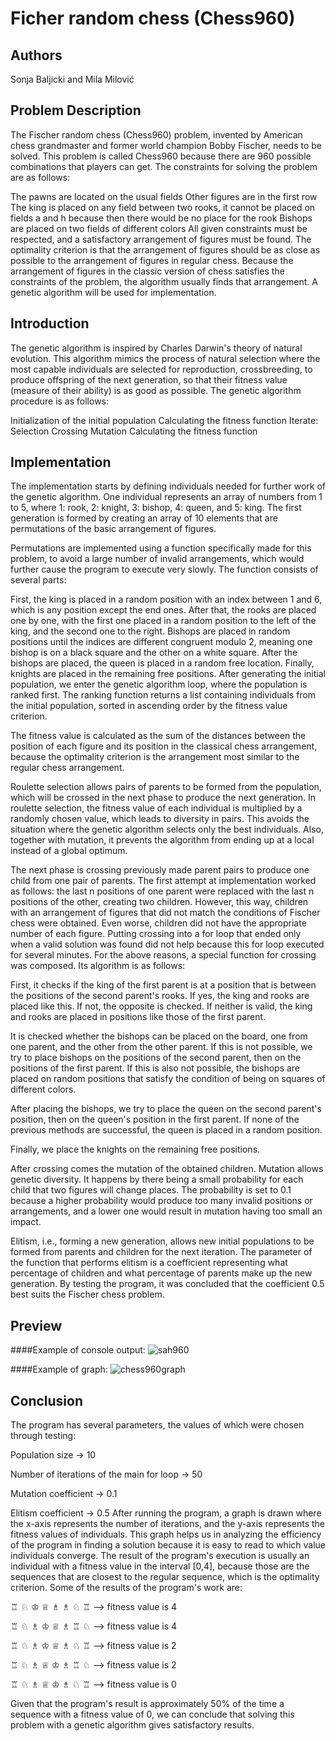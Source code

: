 # Ficher random chess (Chess960) 

## Authors
Sonja Baljicki and Mila Milović

## Problem Description
The Fischer random chess (Chess960) problem, invented by American chess grandmaster and former world champion Bobby Fischer, needs to be solved. This problem is called Chess960 because there are 960 possible combinations that players can get. The constraints for solving the problem are as follows:

The pawns are located on the usual fields
Other figures are in the first row
The king is placed on any field between two rooks, it cannot be placed on fields a and h because then there would be no place for the rook
Bishops are placed on two fields of different colors
All given constraints must be respected, and a satisfactory arrangement of figures must be found. The optimality criterion is that the arrangement of figures should be as close as possible to the arrangement of figures in regular chess. Because the arrangement of figures in the classic version of chess satisfies the constraints of the problem, the algorithm usually finds that arrangement. A genetic algorithm will be used for implementation.

## Introduction
The genetic algorithm is inspired by Charles Darwin's theory of natural evolution. This algorithm mimics the process of natural selection where the most capable individuals are selected for reproduction, crossbreeding, to produce offspring of the next generation, so that their fitness value (measure of their ability) is as good as possible. The genetic algorithm procedure is as follows:

Initialization of the initial population
Calculating the fitness function
Iterate:
Selection
Crossing
Mutation
Calculating the fitness function

## Implementation
The implementation starts by defining individuals needed for further work of the genetic algorithm. One individual represents an array of numbers from 1 to 5, where 1: rook, 2: knight, 3: bishop, 4: queen, and 5: king. The first generation is formed by creating an array of 10 elements that are permutations of the basic arrangement of figures.

Permutations are implemented using a function specifically made for this problem, to avoid a large number of invalid arrangements, which would further cause the program to execute very slowly. The function consists of several parts:

First, the king is placed in a random position with an index between 1 and 6, which is any position except the end ones.
After that, the rooks are placed one by one, with the first one placed in a random position to the left of the king, and the second one to the right.
Bishops are placed in random positions until the indices are different congruent modulo 2, meaning one bishop is on a black square and the other on a white square.
After the bishops are placed, the queen is placed in a random free location.
Finally, knights are placed in the remaining free positions.
After generating the initial population, we enter the genetic algorithm loop, where the population is ranked first. The ranking function returns a list containing individuals from the initial population, sorted in ascending order by the fitness value criterion.

The fitness value is calculated as the sum of the distances between the position of each figure and its position in the classical chess arrangement, because the optimality criterion is the arrangement most similar to the regular chess arrangement.

Roulette selection allows pairs of parents to be formed from the population, which will be crossed in the next phase to produce the next generation. In roulette selection, the fitness value of each individual is multiplied by a randomly chosen value, which leads to diversity in pairs. This avoids the situation where the genetic algorithm selects only the best individuals. Also, together with mutation, it prevents the algorithm from ending up at a local instead of a global optimum.

The next phase is crossing previously made parent pairs to produce one child from one pair of parents. The first attempt at implementation worked as follows: the last n positions of one parent were replaced with the last n positions of the other, creating two children. However, this way, children with an arrangement of figures that did not match the conditions of Fischer chess were obtained. Even worse, children did not have the appropriate number of each figure. Putting crossing into a for loop that ended only when a valid solution was found did not help because this for loop executed for several minutes. For the above reasons, a special function for crossing was composed. Its algorithm is as follows:

First, it checks if the king of the first parent is at a position that is between the positions of the second parent's rooks. If yes, the king and rooks are placed like this. If not, the opposite is checked. If neither is valid, the king and rooks are placed in positions like those of the first parent.

It is checked whether the bishops can be placed on the board, one from one parent, and the other from the other parent. If this is not possible, we try to place bishops on the positions of the second parent, then on the positions of the first parent. If this is also not possible, the bishops are placed on random positions that satisfy the condition of being on squares of different colors.

After placing the bishops, we try to place the queen on the second parent's position, then on the queen's position in the first parent. If none of the previous methods are successful, the queen is placed in a random position.

Finally, we place the knights on the remaining free positions.

After crossing comes the mutation of the obtained children. Mutation allows genetic diversity. It happens by there being a small probability for each child that two figures will change places. The probability is set to 0.1 because a higher probability would produce too many invalid positions or arrangements, and a lower one would result in mutation having too small an impact.

Elitism, i.e., forming a new generation, allows new initial populations to be formed from parents and children for the next iteration. The parameter of the function that performs elitism is a coefficient representing what percentage of children and what percentage of parents make up the new generation. By testing the program, it was concluded that the coefficient 0.5 best suits the Fischer chess problem.

## Preview
####Example of console output:
![sah960](https://github.com/milamilovic/Chess960/assets/104532211/3f4a5a23-7655-41bb-87ac-bd61b2b4a4ed)

####Example of graph:
![chess960graph](https://github.com/milamilovic/Chess960/assets/104532211/88a93122-6634-428f-ac0b-e330627482bb)


## Conclusion
The program has several parameters, the values of which were chosen through testing:

Population size → 10

Number of iterations of the main for loop → 50

Mutation coefficient → 0.1

Elitism coefficient → 0.5
After running the program, a graph is drawn where the x-axis represents the number of iterations, and the y-axis represents the fitness values of individuals. This graph helps us in analyzing the efficiency of the program in finding a solution because it is easy to read to which value individuals converge. The result of the program's execution is usually an individual with a fitness value in the interval [0,4], because those are the sequences that are closest to the regular sequence, which is the optimality criterion. Some of the results of the program's work are:

♖ ♘ ♔ ♕ ♗ ♗ ♘ ♖ --> fitness value is 4

♖ ♘ ♗ ♔ ♕ ♗ ♖ ♘ --> fitness value is 4

♖ ♘ ♗ ♔ ♕ ♗ ♘ ♖ --> fitness value is 2

♖ ♘ ♗ ♕ ♔ ♗ ♖ ♘ --> fitness value is 2

♖ ♘ ♗ ♕ ♔ ♗ ♘ ♖ --> fitness value is 0

Given that the program's result is approximately 50% of the time a sequence with a fitness value of 0, we can conclude that solving this problem with a genetic algorithm gives satisfactory results.
